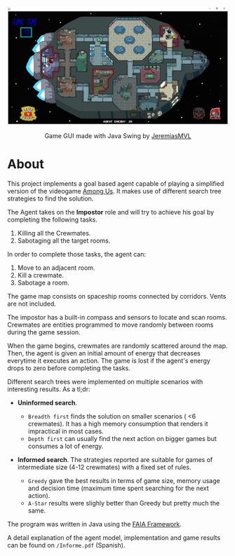 <div align="center">
  <img src="/gui-demo.png"/>
  <p>Game GUI made with Java Swing by <a href="https://github.com/JeremiasMVL">JeremiasMVL</a></p>
</div>

# About 

This project implements a goal based agent capable of playing a simplified version of the videogame [Among Us](https://en.wikipedia.org/wiki/Among_Us). It makes use of different search tree strategies to find the solution.

The Agent takes on the **Impostor** role and will try to achieve his goal by completing the following tasks.

1. Killing all the Crewmates.
2. Sabotaging all the target rooms.

In order to complete those tasks, the agent can:

1. Move to an adjacent room.
2. Kill a crewmate.
3. Sabotage a room.

The game map consists on spaceship rooms connected by corridors. Vents are not included.

The impostor has a built-in compass and sensors to locate and scan rooms.
Crewmates are entities programmed to move randomly between rooms during the game session.

When the game begins, crewmates are randomly scattered around the map. Then, the agent is given an initial amount of energy that decreases everytime it executes an action. The game is lost if the agent's energy drops to zero before completing the tasks.

Different search trees were implemented on multiple scenarios with interesting results. As a tl;dr:

- **Uninformed search**.
  - `Breadth first` finds the solution on smaller scenarios ( <6 crewmates). It has a high memory consumption that renders it impractical in most cases.
  - `Depth first` can usually find the next action on bigger games but consumes a lot of energy.

- **Informed search**. The strategies reported are suitable for games of intermediate size (4-12 crewmates) with a fixed set of rules.
  - `Greedy` gave the best results in terms of game size, memory usage and decision time (maximum time spent searching for the next action).
  - `A-Star` results were slighly better than Greedy but pretty much the same. 


The program was written in Java using the [FAIA Framework](https://jidis.frc.utn.edu.ar/papers/c5dca9488dfd645c135a16c9ccf4.pdf).

A detail explanation of the agent model, implementation and game results can be found on `/Informe.pdf` (Spanish).
